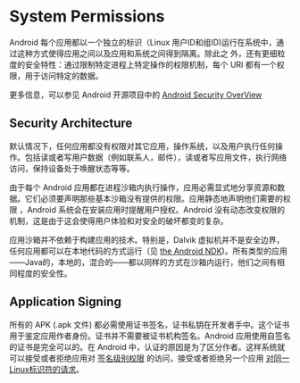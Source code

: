 # System Permissions

Android 每个应用都以一个独立的标识（Linux 用户ID和组ID)运行在系统中，通过这种方式使得应用之间以及应用和系统之间得到隔离。除此之
外，还有更细粒度的安全特性：通过限制特定进程上特定操作的权限机制，每个 URI 都有一个权限，用于访问特定的数据。

更多信息，可以参见 Android 开源项目中的 [Android Security OverView]()

## Security Architecture
默认情况下，任何应用都没有权限对其它应用，操作系统，以及用户执行任何操作。包括读或者写用户数据（例如联系人，邮件），读或者写应用文件，执行网络访问，保持设备处于唤醒状态等等。

由于每个 Android 应用都在进程沙箱内执行操作，应用必需显式地分享资源和数据。它们必须要声明那些基本沙箱没有提供的权限。应用静态地声明他们需要的权限 ，Android 系统会在安装应用时提醒用户授权。Android 没有动态改变权限的机制，这是由于这会使得用户体验和对安全的破坏都变的复杂。

应用沙箱并不依赖于构建应用的技术。特别是，Dalvik 虚拟机并不是安全边界，任何应用都可以在本地代码的方式运行（见 [the Android NDK]())。所有类型的应用——Java的，本地的，混合的——都以同样的方式在沙箱内运行，他们之间有相同程度的安全性。

## Application Signing
所有的 APK (.apk 文件) 都必需使用证书签名，证书私钥在开发者手中。这个证书用于鉴定应用作者身份。证书并不需要被证书机构签名。Android 应用使用自签名的证书是完全可以的。在 Android 中，认证的原因是为了区分作者。这样系统就可以接受或者拒绝应用对 [签名级别权限]() 的访问，接受或者拒绝另一个应用 [对同一Linux标识符的请求]()。
